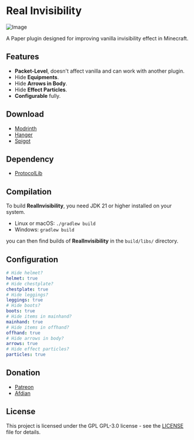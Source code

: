 # Real Invisibility

![Image](https://cdn.modrinth.com/data/GJ2KsrYm/images/7dd8b018e0affdfb5dfe2319fc424a48bd605425.gif)

A Paper plugin designed for improving vanilla invisibility effect in Minecraft.

## Features

* **Packet-Level**, doesn't affect vanilla and can work with another plugin.
* Hide **Equipments**.
* Hide **Arrows in Body**.
* Hide **Effect Particles**.
* **Configurable** fully.


## Download

* [Modrinth](https://modrinth.com/plugin/realinvisibility)
* [Hanger](https://hangar.papermc.io/KKW557/RealInvisibility)
* [Spigot](https://www.spigotmc.org/resources/realinvisibility.119210)


## Dependency

* [ProtocolLib](https://github.com/dmulloy2/ProtocolLib)


## Compilation

To build **RealInvisibility**, you need JDK 21 or higher installed on your system.

* Linux or macOS: `./gradlew build`
* Windows: `gradlew build`

you can then find builds of **RealInvisibility** in the `build/libs/` directory.


## Configuration

```yml
# Hide helmet?
helmet: true
# Hide chestplate?
chestplate: true
# Hide leggings?
leggings: true
# Hide boots?
boots: true
# Hide items in mainhand?
mainhand: true
# Hide items in offhand?
offhand: true
# Hide arrows in body?
arrows: true
# Hide effect particles?
particles: true
```


## Donation

* [Patreon](https://www.patreon.com/kkw557/membership)
* [Afdian](https://afdian.com/a/megawalls78)


## License

This project is licensed under the GPL GPL-3.0 license - see the [LICENSE](LICENSE) file for details.